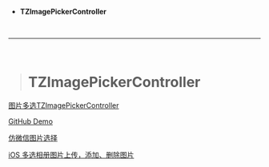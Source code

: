 - **TZImagePickerController**



<br/>


***
<br/>

># TZImagePickerController


[图片多选TZImagePickerController](https://www.jianshu.com/p/287c02e24364)

[GitHub Demo](https://github.com/banchichen/TZImagePickerController)

[仿微信图片选择](https://www.cnblogs.com/tanzhenblog/p/5110981.html)

[iOS 多选相册图片上传，添加、删除图片](https://www.jianshu.com/p/a3b1d217c42e)
